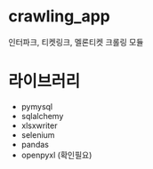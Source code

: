 # crawling_app

인터파크, 티켓링크, 멜론티켓 크롤링 모듈

# 라이브러리

- pymysql
- sqlalchemy
- xlsxwriter
- selenium
- pandas
- openpyxl (확인필요)
